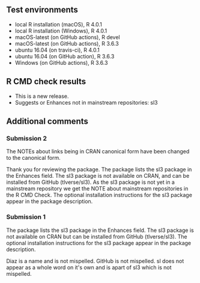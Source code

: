 ## Test environments

* local R installation (macOS), R 4.0.1
* local R installation (Windows), R 4.0.1
* macOS-latest (on GitHub actions), R devel
* macOS-latest (on GitHub actions), R 3.6.3
* ubuntu 16.04 (on travis-ci), R 4.0.1
* ubuntu 16.04 (on GitHub action), R 3.6.3
* Windows (on GitHub actions), R 3.6.3

## R CMD check results

* This is a new release.
* Suggests or Enhances not in mainstream repositories:
   sl3

## Additional comments

### Submission 2

The NOTEs about links being in CRAN canonical form have been changed to the canonical form.

Thank you for reviewing the package.
The package lists the sl3 package in the Enhances field. 
The sl3 package is not available on CRAN, and can be installed from GitHub (tlverse/sl3). 
As the sl3 package is not yet in a mainstream repository we get the NOTE about mainstream repositories in the R CMD Check.
The optional installation instructions for the sl3 package appear in the package description.

### Submission 1

The package lists the sl3 package in the Enhances field. 
The sl3 package is not available on CRAN but can be installed from GitHub (tlverse/sl3). 
The optional installation instructions for the sl3 package appear in the package description.

Diaz is a name and is not mispelled. 
GitHub is not mispelled. 
sl does not appear as a whole word on it's own and is apart of sl3 which is not mispelled.
